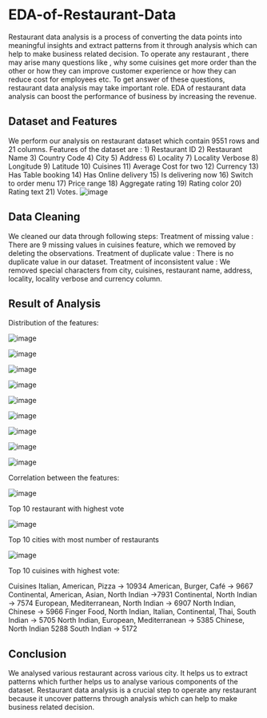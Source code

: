 # EDA-of-Restaurant-Data
Restaurant data analysis is a process of converting the data points into meaningful insights
and extract patterns from it through analysis which can help to make business related decision.
To operate any restaurant , there may arise many questions like , why some cuisines get more 
order than the other or how they can  improve customer experience  or how they can reduce cost
for employees etc. To get answer of these questions, restaurant data analysis may take important role.
EDA of restaurant data analysis can boost the performance of business by increasing the revenue.
## Dataset and Features
We perform our analysis on restaurant dataset which contain 9551 rows and 21 columns.
Features of the dataset are : 1) Restaurant ID 2) Restaurant Name 3) Country Code
4) City 5) Address 6) Locality 7) Locality Verbose 8) Longitude 9) Latitude 10) Cuisines
11) Average Cost for two 12) Currency 13) Has Table booking 14) Has Online delivery 15) Is 
delivering now 16) Switch to order menu 17) Price range 18) Aggregate rating 19) Rating color
20) Rating text 21) Votes.
![image](https://github.com/ShyamashreeGhorai1/EDA-of-Restaurant-Data/assets/131132617/448ea2c0-a290-4b68-a652-979f62b4bbfb)
## Data Cleaning
We  cleaned our data through following steps:
Treatment of missing value : There are 9 missing values in cuisines feature, which we removed by 
deleting the observations.
Treatment of duplicate value : There is no duplicate value in our dataset.
Treatment of inconsistent value : We removed special characters from city, cuisines, restaurant name, 
address, locality, locality verbose and currency column.
## Result of Analysis
Distribution of the features:

![image](https://github.com/ShyamashreeGhorai1/EDA-of-Restaurant-Data/assets/131132617/ae038400-1e0b-4bd5-ad7c-5b3796ecbcd5)

![image](https://github.com/ShyamashreeGhorai1/EDA-of-Restaurant-Data/assets/131132617/556c4a5a-47fa-45f7-91a4-f741ea55c410)

![image](https://github.com/ShyamashreeGhorai1/EDA-of-Restaurant-Data/assets/131132617/50e5d4b5-60dc-412f-a01f-989e84b34c42)

![image](https://github.com/ShyamashreeGhorai1/EDA-of-Restaurant-Data/assets/131132617/a8c609a4-eee4-44a3-819c-586c275a6843)

![image](https://github.com/ShyamashreeGhorai1/EDA-of-Restaurant-Data/assets/131132617/df1fbe4d-73a1-4dd3-889e-23290af1f482)

![image](https://github.com/ShyamashreeGhorai1/EDA-of-Restaurant-Data/assets/131132617/84be32c3-5a03-4363-8f71-cd43b54d4205)

![image](https://github.com/ShyamashreeGhorai1/EDA-of-Restaurant-Data/assets/131132617/fcd09cf2-fe1e-43fd-9b8e-a2ce8fae7c82)

![image](https://github.com/ShyamashreeGhorai1/EDA-of-Restaurant-Data/assets/131132617/dee61f8f-ed7f-4925-b7d4-06bcf7713c0c)

![image](https://github.com/ShyamashreeGhorai1/EDA-of-Restaurant-Data/assets/131132617/1d4b95fc-07d7-4ec9-9da7-856831c38a27)

Correlation between the features:

![image](https://github.com/ShyamashreeGhorai1/EDA-of-Restaurant-Data/assets/131132617/93d27dd9-90d0-4868-ab79-05db1ed7f029)

Top 10 restaurant with highest vote

![image](https://github.com/ShyamashreeGhorai1/EDA-of-Restaurant-Data/assets/131132617/5bb5447e-7a28-4929-8fa5-ab02886851c1)

Top 10 cities with most number of restaurants 

![image](https://github.com/ShyamashreeGhorai1/EDA-of-Restaurant-Data/assets/131132617/3e29e1ef-eebb-4919-ae85-1e742dbbf0a1)

Top 10 cuisines with highest vote:

Cuisines Italian, American, Pizza -> 10934
American, Burger, Café -> 9667
Continental, American, Asian, North Indian  ->7931
Continental, North Indian -> 7574 
European, Mediterranean, North Indian -> 6907 
North Indian, Chinese -> 5966 
Finger Food, North Indian, Italian, Continental, Thai, South Indian -> 5705 
North Indian, European, Mediterranean -> 5385 
Chinese, North Indian 5288 South Indian -> 5172

## Conclusion
We analysed various restaurant across various city. It helps us to extract patterns which further helps 
us to analyse various components of the dataset. Restaurant data analysis is a crucial step to operate 
any restaurant because it uncover patterns through analysis which can help to make business related 
decision.
















